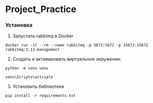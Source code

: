 # Project_Practice

### Установка
1. Запустить rabbimq в Docker

`docker run -it --rm --name rabbitmq -p 5672:5672 -p 15672:15672 rabbitmq:3.11-management`

2. Создать и активировать виртуальное окружение:

  `python -m venv venv`

  `venv\Scripts\activate`

3. Установить библиотеки

`pip install -r requirements.txt`
